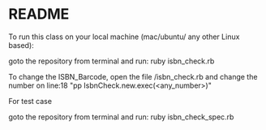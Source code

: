 # README

To run this class on your local machine (mac/ubuntu/ any other Linux based):

goto the repository from terminal and run: ruby isbn_check.rb

To change the ISBN_Barcode, open the file /isbn_check.rb and change the number on line:18 "pp IsbnCheck.new.exec(<any_number>)"

For test case

goto the repository from terminal and run: ruby isbn_check_spec.rb